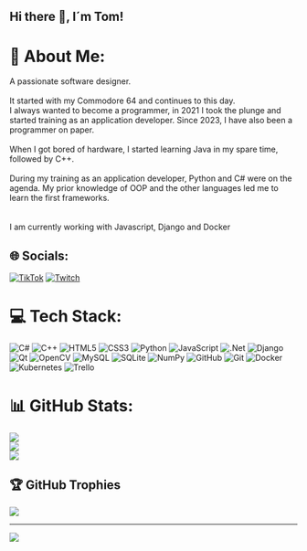 ## Hi there 👋, I´m Tom!

# 💫 About Me:
A passionate software designer.<br><br>It started with my Commodore 64 and continues to this day.<br>I always wanted to become a programmer, in 2021 I took the plunge and started training as an application developer. Since 2023, I have also been a programmer on paper.<br><br>When I got bored of hardware, I started learning Java in my spare time, followed by C++. <br><br>During my training as an application developer, Python and C# were on the agenda. My prior knowledge of OOP and the other languages led me to learn the first frameworks.<br><br><br>I am currently working with Javascript, Django and Docker<br>


## 🌐 Socials:
[![TikTok](https://img.shields.io/badge/TikTok-%23000000.svg?logo=TikTok&logoColor=white)](https://tiktok.com/@Eangelus) [![Twitch](https://img.shields.io/badge/Twitch-%239146FF.svg?logo=Twitch&logoColor=white)](https://twitch.tv/Eangelus) 

# 💻 Tech Stack:
![C#](https://img.shields.io/badge/c%23-%23239120.svg?style=flat-square&logo=csharp&logoColor=white) ![C++](https://img.shields.io/badge/c++-%2300599C.svg?style=flat-square&logo=c%2B%2B&logoColor=white) ![HTML5](https://img.shields.io/badge/html5-%23E34F26.svg?style=flat-square&logo=html5&logoColor=white) ![CSS3](https://img.shields.io/badge/css3-%231572B6.svg?style=flat-square&logo=css3&logoColor=white) ![Python](https://img.shields.io/badge/python-3670A0?style=flat-square&logo=python&logoColor=ffdd54) ![JavaScript](https://img.shields.io/badge/javascript-%23323330.svg?style=flat-square&logo=javascript&logoColor=%23F7DF1E) ![.Net](https://img.shields.io/badge/.NET-5C2D91?style=flat-square&logo=.net&logoColor=white) ![Django](https://img.shields.io/badge/django-%23092E20.svg?style=flat-square&logo=django&logoColor=white) ![Qt](https://img.shields.io/badge/Qt-%23217346.svg?style=flat-square&logo=Qt&logoColor=white) ![OpenCV](https://img.shields.io/badge/opencv-%23white.svg?style=flat-square&logo=opencv&logoColor=white) ![MySQL](https://img.shields.io/badge/mysql-4479A1.svg?style=flat-square&logo=mysql&logoColor=white) ![SQLite](https://img.shields.io/badge/sqlite-%2307405e.svg?style=flat-square&logo=sqlite&logoColor=white) ![NumPy](https://img.shields.io/badge/numpy-%23013243.svg?style=flat-square&logo=numpy&logoColor=white) ![GitHub](https://img.shields.io/badge/github-%23121011.svg?style=flat-square&logo=github&logoColor=white) ![Git](https://img.shields.io/badge/git-%23F05033.svg?style=flat-square&logo=git&logoColor=white) ![Docker](https://img.shields.io/badge/docker-%230db7ed.svg?style=flat-square&logo=docker&logoColor=white) ![Kubernetes](https://img.shields.io/badge/kubernetes-%23326ce5.svg?style=flat-square&logo=kubernetes&logoColor=white) ![Trello](https://img.shields.io/badge/Trello-%23026AA7.svg?style=flat-square&logo=Trello&logoColor=white)
# 📊 GitHub Stats:
![](https://github-readme-stats.vercel.app/api?username=Eangelus&theme=dark&hide_border=false&include_all_commits=true&count_private=true)<br/>
![](https://github-readme-streak-stats.herokuapp.com/?user=Eangelus&theme=dark&hide_border=false)<br/>
![](https://github-readme-stats.vercel.app/api/top-langs/?username=Eangelus&theme=dark&hide_border=false&include_all_commits=true&count_private=true&layout=compact)

## 🏆 GitHub Trophies
![](https://github-profile-trophy.vercel.app/?username=Eangelus&theme=transparent&no-frame=false&no-bg=true&margin-w=4)

---
[![](https://visitcount.itsvg.in/api?id=Eangelus&icon=3&color=1)](https://visitcount.itsvg.in)

<!-- Proudly created with GPRM ( https://gprm.itsvg.in ) -->
